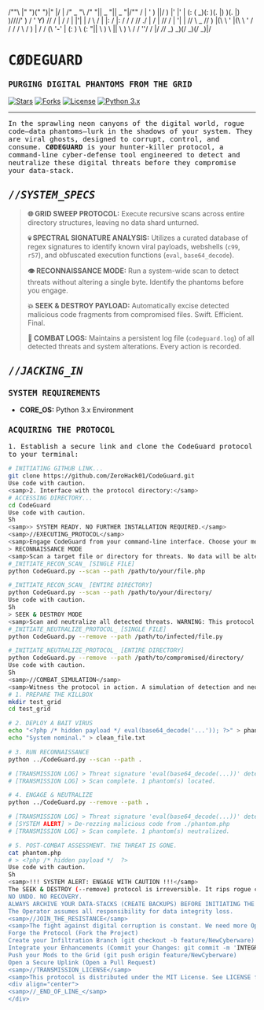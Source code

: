 /""\ |" ")(" ")|" |/ | /" _ "\ /" "|| _ "|| _ "|/""
/ | ' ) ||/ ) |' |' | (: ( _)(: )(. |) )(. |) )////' )
/ ' Y) // / | / / | |'| | / \ / | |: / |: / / /
// ./ | / | // / | '| | // \ _ // ) |(\ \ ' |(\ \ ' / /
/ / \ / ) | / / (\ '-' | (: ) \ (: "|| \ ) \ || \ ) \ / /
''/ \/ |/ _/_/ _) _)(/ _)(/ _)|/
# <samp>CØDEGUARD</samp>
### <samp>PURGING DIGITAL PHANTOMS FROM THE GRID</samp>

<p>
  <a href="https://github.com/ZeroHack01/CodeGuard/stargazers"><img src="https://img.shields.io/github/stars/ZeroHack01/CodeGuard?style=for-the-badge&logo=github&color=00FFFF&logoColor=000000" alt="Stars"></a>
  <a href="https://github.com/ZeroHack01/CodeGuard/network/members"><img src="https://img.shields.io/github/forks/ZeroHack01/CodeGuard?style=for-the-badge&logo=github&color=FF00FF&logoColor=000000" alt="Forks"></a>
  <a href="https://github.com/ZeroHack01/CodeGuard/blob/main/LICENSE"><img src="https://img.shields.io/github/license/ZeroHack01/CodeGuard?style=for-the-badge&color=FFFF00&logoColor=000000" alt="License"></a>
  <a href="#"><img src="https://img.shields.io/badge/python-3.x-blue.svg?style=for-the-badge&logo=python&color=76FF03&logoColor=000000" alt="Python 3.x"></a>
</p>
</div>

---

<samp>In the sprawling neon canyons of the digital world, rogue code—data phantoms—lurk in the shadows of your system. They are viral ghosts, designed to corrupt, control, and consume. **CØDEGUARD** is your hunter-killer protocol, a command-line cyber-defense tool engineered to detect and neutralize these digital threats before they compromise your data-stack.</samp>

## <samp>//_SYSTEM_SPECS_</samp>

> **🌐 GRID SWEEP PROTOCOL:** Execute recursive scans across entire directory structures, leaving no data shard unturned.
>
> **💀 SPECTRAL SIGNATURE ANALYSIS:** Utilizes a curated database of regex signatures to identify known viral payloads, webshells (`c99`, `r57`), and obfuscated execution functions (`eval`, `base64_decode`).
>
> **👁️ RECONNAISSANCE MODE:** Run a system-wide scan to detect threats without altering a single byte. Identify the phantoms before you engage.
>
> **💥 SEEK & DESTROY PAYLOAD:** Automatically excise detected malicious code fragments from compromised files. Swift. Efficient. Final.
>
> **📝 COMBAT LOGS:** Maintains a persistent log file (`codeguard.log`) of all detected threats and system alterations. Every action is recorded.

## <samp>//_JACKING_IN_</samp>

### <samp>SYSTEM REQUIREMENTS</samp>
*   **CORE_OS:** Python 3.x Environment

### <samp>ACQUIRING THE PROTOCOL</samp>

<samp>1. Establish a secure link and clone the CodeGuard protocol to your terminal:</samp>
```sh
# INITIATING GITHUB LINK...
git clone https://github.com/ZeroHack01/CodeGuard.git
Use code with caution.
<samp>2. Interface with the protocol directory:</samp>
# ACCESSING DIRECTORY...
cd CodeGuard
Use code with caution.
Sh
<samp>> SYSTEM READY. NO FURTHER INSTALLATION REQUIRED.</samp>
<samp>//EXECUTING_PROTOCOL</samp>
<samp>Engage CodeGuard from your command-line interface. Choose your mode of operation: Reconnaissance (--scan) or Seek & Destroy (--remove).</samp>
> RECONNAISSANCE MODE
<samp>Scan a target file or directory for threats. No data will be altered.</samp>
#_INITIATE_RECON_SCAN_ [SINGLE FILE]
python CodeGuard.py --scan --path /path/to/your/file.php

#_INITIATE_RECON_SCAN_ [ENTIRE DIRECTORY]
python CodeGuard.py --scan --path /path/to/your/directory/
Use code with caution.
Sh
> SEEK & DESTROY MODE
<samp>Scan and neutralize all detected threats. WARNING: This protocol directly modifies files. Engage with extreme caution.</samp>
#_INITIATE_NEUTRALIZE_PROTOCOL_ [SINGLE FILE]
python CodeGuard.py --remove --path /path/to/infected/file.py

#_INITIATE_NEUTRALIZE_PROTOCOL_ [ENTIRE DIRECTORY]
python CodeGuard.py --remove --path /path/to/compromised/directory/
Use code with caution.
Sh
<samp>//COMBAT_SIMULATION</samp>
<samp>Witness the protocol in action. A simulation of detection and neutralization.</samp>
# 1. PREPARE THE KILLBOX
mkdir test_grid
cd test_grid

# 2. DEPLOY A BAIT VIRUS
echo "<?php /* hidden payload */ eval(base64_decode('...')); ?>" > phantom.php
echo "System nominal." > clean_file.txt

# 3. RUN RECONNAISSANCE
python ../CodeGuard.py --scan --path .

# [TRANSMISSION LOG] > Threat signature 'eval(base64_decode(...))' detected in ./phantom.php
# [TRANSMISSION LOG] > Scan complete. 1 phantom(s) located.

# 4. ENGAGE & NEUTRALIZE
python ../CodeGuard.py --remove --path .

# [TRANSMISSION LOG] > Threat signature 'eval(base64_decode(...))' detected in ./phantom.php
# [SYSTEM ALERT] > De-rezzing malicious code from ./phantom.php
# [TRANSMISSION LOG] > Scan complete. 1 phantom(s) neutralized.

# 5. POST-COMBAT ASSESSMENT. THE THREAT IS GONE.
cat phantom.php
# > <?php /* hidden payload */  ?>
Use code with caution.
Sh
<samp>!!! SYSTEM ALERT: ENGAGE WITH CAUTION !!!</samp>
The SEEK & DESTROY (--remove) protocol is irreversible. It rips rogue code directly from the file's data-stream.
NO UNDO. NO RECOVERY.
ALWAYS ARCHIVE YOUR DATA-STACKS (CREATE BACKUPS) BEFORE INITIATING THE NEUTRALIZE PROTOCOL.
The Operator assumes all responsibility for data integrity loss.
<samp>//JOIN_THE_RESISTANCE</samp>
<samp>The fight against digital corruption is constant. We need more Operators. Your contributions enhance our collective defense.</samp>
Forge the Protocol (Fork the Project)
Create your Infiltration Branch (git checkout -b feature/NewCyberware)
Integrate your Enhancements (Commit your Changes: git commit -m 'INTEGRATE: NewCyberware')
Push your Mods to the Grid (git push origin feature/NewCyberware)
Open a Secure Uplink (Open a Pull Request)
<samp>//TRANSMISSION_LICENSE</samp>
<samp>This protocol is distributed under the MIT License. See LICENSE for full transmission rights.</samp>
<div align="center">
<samp>//_END_OF_LINE_</samp>
</div>
